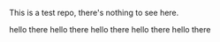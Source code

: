 This is a test repo, there's nothing to see here.

hello there
hello there
hello there
hello there
hello there
